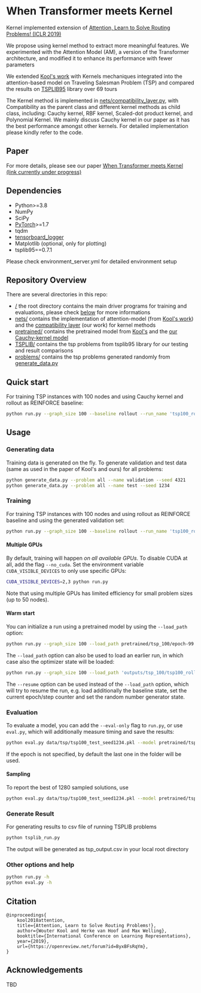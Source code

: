# When Transformer meets Kernel

Kernel implemented extension of [Attention, Learn to Solve Routing Problems! (ICLR 2019)](https://openreview.net/forum?id=ByxBFsRqYm)

We propose using kernel method to extract more meaningful features. We experimented with the Attention Model (AM), a version of the Transformer architecture, and modified it to enhance its performance with fewer parameters

We extended [Kool's work](https://github.com/wouterkool/attention-learn-to-route) with Kernels mechaniques integrated into the attention-based model on Traveling Salesman Problem (TSP) and compared the results on [TSPLIB95](https://pypi.org/project/tsplib95/) library over 69 tours

The Kernel method is implemented in [nets/compatibility_layer.py](nets/compatibility_layer.py), with Compatibility as the parent class and different kernel methods as child class, including: Cauchy kernel, RBF kernel, Scaled-dot product kernel, and Polynomial Kernel. We mainly discuss Cauchy kernel in our paper as it has the best performance amongst other kernels. For detailed implementation please kindly refer to the code.

## Paper
For more details, please see our paper [When Transformer meets Kernel (link currently under progress)]() 

## Dependencies

* Python>=3.8
* NumPy
* SciPy
* [PyTorch](http://pytorch.org/)>=1.7
* tqdm
* [tensorboard_logger](https://github.com/TeamHG-Memex/tensorboard_logger)
* Matplotlib (optional, only for plotting)
* tsplib95==0.7.1

Please check environment_server.yml for detailed environment setup

## Repository Overview

There are several directories in this repo:

* [/]() the root directory contains the main driver programs for training and evaluations, please check [below](#quick-start) for more informations
* [nets/](nets) contains the implementation of attention-model (from [Kool's work](https://github.com/wouterkool/attention-learn-to-route)) and the [compatibility layer](nets/compatibility_layer.py) (our work) for kernel methods
* [pretrained/](pretrained) contains the pretrained model from [Kool's](https://github.com/wouterkool/attention-learn-to-route/tree/master/pretrained) and the [our Cauchy-kernel model](pretrained/cauchy_tsp_100)
* [TSPLIB/](TSPLIB) contains the tsp problems from tsplib95 library for our testing and result comparisons
* [problems/](problems) contains the tsp problems generated randomly from [generate_data.py](generate_data.py)


## Quick start

For training TSP instances with 100 nodes and using Cauchy kernel and rollout as REINFORCE baseline:
```bash
python run.py --graph_size 100 --baseline rollout --run_name 'tsp100_rollout'
```

## Usage

### Generating data

Training data is generated on the fly. To generate validation and test data (same as used in the paper of Kool's and ours) for all problems:
```bash
python generate_data.py --problem all --name validation --seed 4321
python generate_data.py --problem all --name test --seed 1234
```

### Training

For training TSP instances with 100 nodes and using rollout as REINFORCE baseline and using the generated validation set:
```bash
python run.py --graph_size 100 --baseline rollout --run_name 'tsp100_rollout' --val_dataset data/tsp/tsp100_validation_seed4321.pkl
```

#### Multiple GPUs
By default, training will happen *on all available GPUs*. To disable CUDA at all, add the flag `--no_cuda`. 
Set the environment variable `CUDA_VISIBLE_DEVICES` to only use specific GPUs:
```bash
CUDA_VISIBLE_DEVICES=2,3 python run.py 
```
Note that using multiple GPUs has limited efficiency for small problem sizes (up to 50 nodes).

#### Warm start
You can initialize a run using a pretrained model by using the `--load_path` option:
```bash
python run.py --graph_size 100 --load_path pretrained/tsp_100/epoch-99.pt
```

The `--load_path` option can also be used to load an earlier run, in which case also the optimizer state will be loaded:
```bash
python run.py --graph_size 100 --load_path 'outputs/tsp_100/tsp100_rollout_{datetime}/epoch-0.pt'
```

The `--resume` option can be used instead of the `--load_path` option, which will try to resume the run, e.g. load additionally the baseline state, set the current epoch/step counter and set the random number generator state.

### Evaluation
To evaluate a model, you can add the `--eval-only` flag to `run.py`, or use `eval.py`, which will additionally measure timing and save the results:
```bash
python eval.py data/tsp/tsp100_test_seed1234.pkl --model pretrained/tsp_100 --decode_strategy greedy
```
If the epoch is not specified, by default the last one in the folder will be used.

#### Sampling
To report the best of 1280 sampled solutions, use
```bash
python eval.py data/tsp/tsp100_test_seed1234.pkl --model pretrained/tsp_100 --decode_strategy sample --width 1280 --eval_batch_size 1
```

### Generate Result

For generating results to csv file of running TSPLIB problems
```bash
python tsplib_run.py
```
The output will be generated as tsp_output.csv in your local root directory

### Other options and help
```bash
python run.py -h
python eval.py -h
```

## Citation
```
@inproceedings{
    kool2018attention,
    title={Attention, Learn to Solve Routing Problems!},
    author={Wouter Kool and Herke van Hoof and Max Welling},
    booktitle={International Conference on Learning Representations},
    year={2019},
    url={https://openreview.net/forum?id=ByxBFsRqYm},
}
```

## Acknowledgements
TBD